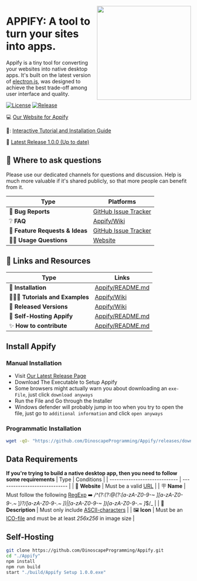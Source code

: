 <img src="https://i.ibb.co/nf4dLkk/unnamed-removebg-preview.png" data-canonical-src="![Appify banner](https://i.ibb.co/nf4dLkk/unnamed-removebg-preview.png)
" width="256" height="256" align="right" />

# APPIFY: A tool to turn your sites into apps.

Appify is a tiny tool for converting your websites into native desktop apps. It's built on the latest version of [electron.js](https://npmjs.com/package/electron), was designed to achieve the best trade-off among user interface and quality.

[![License](<https://img.shields.io/badge/License-Apache%202.0-brightgreen.svg>)]([https://opensource.org/licenses/MPL-2.0](https://opensource.org/license/apache-2-0/))
[![Release](<https://img.shields.io/badge/Release-1.0.0-brightgreen.svg>)]([https://opensource.org/licenses/MPL-2.0](https://github.com/DinoscapeProgramming/Appify/releases/tag/v1.0.0))

:computer: [Our Website for Appify](https://DinoscapeProgramming.github.io/Appify/)

:movie_camera::  [Interactive Tutorial and Installation Guide](https://DinoscapeProgramming.github.io/Appify/tutorial)

:page_facing_up: [Latest Release 1.0.0 (Up to date)](https://github.com/DinoscapeProgramming/Appify/releases/tag/v1.0.0)

## 💬 Where to ask questions
Please use our dedicated channels for questions and discussion. Help is much more valuable if it's shared publicly, so that more people can benefit from it.

| Type                            | Platforms                               |
| ------------------------------- | --------------------------------------- |
| 🚨 **Bug Reports**              | [GitHub Issue Tracker]                  |
| ❔ **FAQ**                       | [Appify/Wiki](https://github.com/DinoscapeProgramming/Appify/wiki/FAQ)                              |
| 🎁 **Feature Requests & Ideas** | [GitHub Issue Tracker]                  |
| 👩‍💻 **Usage Questions**          | [Website]                       |

[github issue tracker]: https://github.com/DinoscapeProgramming/Appify/issues
[website]: https://DinoscapeProgramming.github.io/Appify/tutorial


## 🔗 Links and Resources
| Type                            | Links                               |
| ------------------------------- | --------------------------------------- |
| 💾 **Installation** | [Appify/README.md](https://github.com/DinoscapeProgramming/Appify/tree/dev#install-appify)|
| 👩🏾‍🏫 **Tutorials and Examples**  | [Appify/Wiki](https://github.com/DinoscapeProgramming/Appify/wiki/Notebooks-and-Tutorials) |
| 🚀 **Released Versions**         | [Appify/Wiki](https://github.com/DinoscapeProgramming/Appify/releases/)|
| 🤖 **Self-Hosting Appify** | [Appify/README.md](https://github.com/DinoscapeProgramming/Appify#self-hosting)|
| ✨ **How to contribute**       |[Appify/README.md](#contribution-guidelines)|

## Install Appify
### Manual Installation
- Visit [Our Latest Release Page](https://github.com/DinoscapeProgramming/Appify/releases/tag/v1.0.0)
- Download The Executable to Setup Appify
- Some browsers might actually warn you about downloading an `exe-File`, just click `download anyways`
- Run the File and Go through the Installer
- Windows defender will probably jump in too when you try to open the file, just go to `additional information` and click `open anyways`

### Programmatic Installation
```sh
wget -qO- "https://github.com/DinoscapeProgramming/Appify/releases/download/v1.0.0/Appify.Setup.1.0.0.exe" > "Appify.Setup.1.0.0.exe" && chmod +x "Appify.Setup.1.0.0.exe" && "./Appify.Setup.1.0.0.exe"
```

## Data Requirements
**If you're trying to build a native desktop app, then you need to follow some requirements**
| Type                          | Conditions                    |
| ----------------------------- | ----------------------------- |
| 🛜 **Website**                | Must be a valid [URL](https://developer.mozilla.org/en-US/docs/Web/API/URL?retiredLocale=de) |
| 🪧 **Name**                   | Must follow the following [RegExp](https://developer.mozilla.org/en-US/docs/Web/JavaScript/Guide/Regular_expressions) ➡️ _/^(?:(?:@(?:[a-zA-Z0-9-*~ ][a-zA-Z0-9-*._~ ]*)?\/[a-zA-Z0-9-._~ ])|[a-zA-Z0-9-~ ])[a-zA-Z0-9-._~ ]*$/_ |
| 📝 **Description**            | Must only include [ASCII-characters](https://developer.mozilla.org/en-US/docs/Glossary/ASCII?retiredLocale=de) |
| 🖼️ **Icon**                   | Must be an [ICO-file](https://en.wikipedia.org/wiki/ICO_(file_format)) and must be at least _256x256_ in image size |

## Self-Hosting
```sh
git clone https://github.com/DinoscapeProgramming/Appify.git
cd "./Appify"
npm install
npm run build
start "./build/Appify Setup 1.0.0.exe"
```
